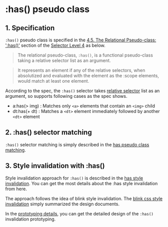 # :has() pseudo class

## 1. Specification
`:has()` pseudo class is specified in the [4.5. The Relational Pseudo-class: ':has()'](https://www.w3.org/TR/selectors-4/#relational) section of the [Selector Level 4](https://www.w3.org/TR/selectors-4) as below.

> The relational pseudo-class, `:has()`, is a functional pseudo-class taking a relative selector list as an argument.

> It represents an element if any of the relative selectors, when absolutized and evaluated with the element as the :scope elements, would match at least one element.

According to the spec, the `:has()` selector takes [relative selector](https://www.w3.org/TR/selectors-4/#relative-selector) list as an argument, so supports following cases as the spec shows.
 * a:has(> img) : Matches only `<a>` elements that contain an `<img>` child
 * dt:has(+ dt) : Matches a `<dt>` element immediately followed by another `<dt>` element

## 2. :has() selector matching
`:has()` selector matching is simply described in the [has pseudo class matching](has-pseudo-class-matching.md).

## 3. Style invalidation with :has()
Style invalidation approach for `:has()` is described in the [has style invalidation](has-style-invalidation.md). You can get the most details about the :has style invalidation from here.

The approach follows the idea of blink style invalidation. The [blink css style invalidation](blink-css-style-invalidation.md) simply summarized the design documents.

In the [prototyping details](prototyping-details.md), you can get the detailed design of the `:has()` invalidation prototyping.